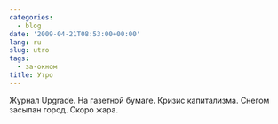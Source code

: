 ```yaml
---
categories:
  - blog
date: '2009-04-21T08:53:00+00:00'
lang: ru
slug: utro
tags:
  - за-окном
title: Утро
---
```



Журнал Upgrade. На газетной бумаге. Кризис капитализма. Снегом засыпан город. Скоро жара.
